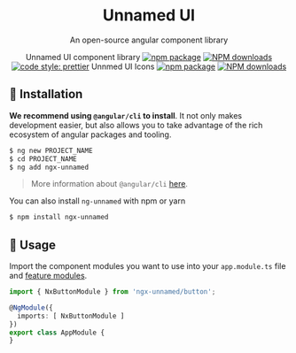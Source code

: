<h1 align="center">
Unnamed UI
</h1>

<div align="center">
An open-source angular component library

Unnamed UI component library
[![npm package](https://img.shields.io/npm/v/ngx-unnamed.svg?style=flat-square)](https://www.npmjs.com/package/ngx-unnamed)
[![NPM downloads](http://img.shields.io/npm/dm/ngx-unnamed.svg?style=flat-square)](https://npmjs.org/package/ngx-unnamed)
[![code style: prettier](https://img.shields.io/badge/code_style-prettier-ff69b4.svg?style=flat-square)](https://github.com/prettier/prettier)
Unnmed UI Icons
[![npm package](https://img.shields.io/npm/v/ngx-unnamed-icons.svg?style=flat-square)](https://www.npmjs.com/package/ngx-unnamed-icons)
[![NPM downloads](http://img.shields.io/npm/dm/ngx-unnamed-icons.svg?style=flat-square)](https://npmjs.org/package/ngx-unnamed-icons)

</div>

## 💾 Installation

**We recommend using `@angular/cli` to install**. It not only makes development easier, but also allows you to take advantage of the rich ecosystem of angular packages and tooling.

```bash
$ ng new PROJECT_NAME
$ cd PROJECT_NAME
$ ng add ngx-unnamed
```

> More information about `@angular/cli` [here](https://github.com/angular/angular-cli).

You can also install `ng-unnamed` with npm or yarn

```bash
$ npm install ngx-unnamed
```

## 🔨 Usage

Import the component modules you want to use into your `app.module.ts` file and [feature modules](https://angular.dev/guide/ngmodules/feature-modules).

```ts
import { NxButtonModule } from 'ngx-unnamed/button';

@NgModule({
  imports: [ NxButtonModule ]
})
export class AppModule {
}
```
